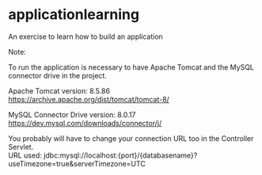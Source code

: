 # applicationlearning
An exercise to learn how to build an application

Note:

To run the application is necessary to have Apache Tomcat and the MySQL connector drive in the project.

Apache Tomcat version: 8.5.86
https://archive.apache.org/dist/tomcat/tomcat-8/

MySQL Connector Drive version: 8.0.17
https://dev.mysql.com/downloads/connector/j/ 

You probably will have to change your connection URL too in the Controller Servlet.   
URL used: jdbc:mysql://localhost:{port}/{databasename}?useTimezone=true&serverTimezone=UTC



